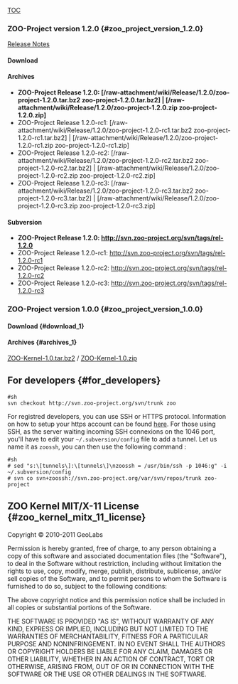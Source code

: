 [TOC](TOC "wikilink")

### ZOO-Project version 1.2.0 {#zoo_project_version_1.2.0}

[Release Notes](http://zoo-project.org/trac/wiki/Release/1.2.0/Notes)

#### Download

#### Archives

-   **ZOO-Project Release 1.2.0:
    \[/raw-attachment/wiki/Release/1.2.0/zoo-project-1.2.0.tar.bz2
    zoo-project-1.2.0.tar.bz2\] \|
    \[/raw-attachment/wiki/Release/1.2.0/zoo-project-1.2.0.zip
    zoo-project-1.2.0.zip\]**
-   ZOO-Project Release 1.2.0-rc1:
    \[/raw-attachment/wiki/Release/1.2.0/zoo-project-1.2.0-rc1.tar.bz2
    zoo-project-1.2.0-rc1.tar.bz2\] \|
    \[/raw-attachment/wiki/Release/1.2.0/zoo-project-1.2.0-rc1.zip
    zoo-project-1.2.0-rc1.zip\]
-   ZOO-Project Release 1.2.0-rc2:
    \[/raw-attachment/wiki/Release/1.2.0/zoo-project-1.2.0-rc2.tar.bz2
    zoo-project-1.2.0-rc2.tar.bz2\] \|
    \[/raw-attachment/wiki/Release/1.2.0/zoo-project-1.2.0-rc2.zip
    zoo-project-1.2.0-rc2.zip\]
-   ZOO-Project Release 1.2.0-rc3:
    \[/raw-attachment/wiki/Release/1.2.0/zoo-project-1.2.0-rc3.tar.bz2
    zoo-project-1.2.0-rc3.tar.bz2\] \|
    \[/raw-attachment/wiki/Release/1.2.0/zoo-project-1.2.0-rc3.zip
    zoo-project-1.2.0-rc3.zip\]

#### Subversion

-   **ZOO-Project Release 1.2.0:
    <http://svn.zoo-project.org/svn/tags/rel-1.2.0>**
-   ZOO-Project Release 1.2.0-rc1:
    <http://svn.zoo-project.org/svn/tags/rel-1.2.0-rc1>
-   ZOO-Project Release 1.2.0-rc2:
    <http://svn.zoo-project.org/svn/tags/rel-1.2.0-rc2>
-   ZOO-Project Release 1.2.0-rc3:
    <http://svn.zoo-project.org/svn/tags/rel-1.2.0-rc3>

### ZOO-Project version 1.0.0 {#zoo_project_version_1.0.0}

#### Download {#download_1}

#### Archives {#archives_1}

[ZOO-Kernel-1.0.tar.bz2](http://www.zoo-project.org/dl/ZOO-Kernel-1.0.tar.bz2)
/ [ZOO-Kernel-1.0.zip](http://www.zoo-project.org/dl/ZOO-Kernel-1.0.zip)

## For developers {#for_developers}

    #sh
    svn checkout http://svn.zoo-project.org/svn/trunk zoo

For registred developers, you can use SSH or HTTPS protocol. Information
on how to setup your https account can be found
[here](http://zoo-project.org/trac/wiki/ZooDevDocumentation). For those
using SSH, as the server waiting incoming SSH connexions on the 1046
port, you\'ll have to edit your `~/.subversion/config` file to add a
tunnel. Let us name it as `zoossh`, you can then use the following
command :

    #sh
    # sed "s:\[tunnels\]:\[tunnels\]\nzoossh = /usr/bin/ssh -p 1046:g" -i ~/.subversion/config
    # svn co svn+zoossh://svn.zoo-project.org/var/svn/repos/trunk zoo-project

## ZOO Kernel MIT/X-11 License {#zoo_kernel_mitx_11_license}

Copyright © 2010-2011 GeoLabs

Permission is hereby granted, free of charge, to any person obtaining a
copy of this software and associated documentation files (the
\"Software\"), to deal in the Software without restriction, including
without limitation the rights to use, copy, modify, merge, publish,
distribute, sublicense, and/or sell copies of the Software, and to
permit persons to whom the Software is furnished to do so, subject to
the following conditions:

The above copyright notice and this permission notice shall be included
in all copies or substantial portions of the Software.

THE SOFTWARE IS PROVIDED \"AS IS\", WITHOUT WARRANTY OF ANY KIND,
EXPRESS OR IMPLIED, INCLUDING BUT NOT LIMITED TO THE WARRANTIES OF
MERCHANTABILITY, FITNESS FOR A PARTICULAR PURPOSE AND NONINFRINGEMENT.
IN NO EVENT SHALL THE AUTHORS OR COPYRIGHT HOLDERS BE LIABLE FOR ANY
CLAIM, DAMAGES OR OTHER LIABILITY, WHETHER IN AN ACTION OF CONTRACT,
TORT OR OTHERWISE, ARISING FROM, OUT OF OR IN CONNECTION WITH THE
SOFTWARE OR THE USE OR OTHER DEALINGS IN THE SOFTWARE.
